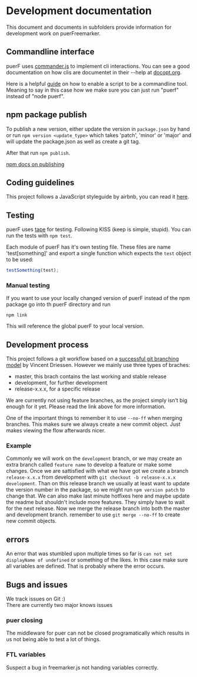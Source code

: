 # Development documentation

This document and documents in subfolders provide information for development work on puerFreemarker.

## Commandline interface

puerF uses [commander.js](https://github.com/tj/commander.js) to implement cli interactions.
You can see a good documentation on how clis are documentet in their --help at [docopt.org](http://docopt.org/).

Here is a helpful [guide](http://samwize.com/2014/02/09/guide-to-creating-a-command-line-tool-with-node-dot-js/) on how to enable a script to be a commandline tool. Meaning to say in this case how we make sure you can just run "puerf" instead of "node puerf".

## npm package publish

To publish a new version, either update the version in `package.json` by hand or run `npm version <update_type>` which takes 'patch', 'minor' or 'major' and will update the package.json as well as create a git tag.

After that run `npm publish`.

[npm docs on publishing](https://docs.npmjs.com/getting-started/publishing-npm-packages)

## Coding guidelines

This project follows a JavaScript styleguide by airbnb, you can read it [here](https://github.com/airbnb/javascript/tree/eslint-config-airbnb-v6.2.0).

## Testing

puerF uses [tape](https://github.com/substack/tape) for testing. Following KISS (keep is simple, stupid). You can run the tests with `npm test`.

Each module of puerF has it's own testing file. These files are name 'test[something]' and export a single function which expects the `test` object to be used:

```javascript
testSomething(test);
```

### Manual testing

If you want to use your locally changed version of puerF instead of the npm package go into th puerF directory and run

```
npm link
```

This will reference the global puerF to your local version.

## Development process

This project follows a git workflow based on a [successful git branching model](http://nvie.com/posts/a-successful-git-branching-model/) by Vincent Driessen. However we mainly use three types of braches:
- master, this brach contains the last working and stable release
- development, for further development
- release-x.x.x, for a specific release

We are currently not using feature branches, as the project simply isn't big enough for it yet. Please read the link above for more information.

One of the important things to remember it to use `--no-ff` when merging branches. This makes sure we always create a new commit object. Just makes viewing the flow afterwards nicer.

### Example

Commonly we will work on the `development` branch, or we may create an extra branch called `feature name` to develop a feature or make some changes. Once we are sattisfied with what we have got we create a branch `release-x.x.x` from development with `git checkout -b release-x.x.x development`. Than on this release branch we usually at least want to update the version number in the package, so we might run `npm version patch` to change that. We can also make last minute hotfixes here and maybe update the readme but shouldn't include more features. They simply have to wait for the next release. Now we merge the release branch into both the master and development branch. remember to use `git merge --no-ff` to create new commit objects.

## errors

An error that was stumbled upon multiple times so far is `can not set displayName of undefined` or something of the likes. In this case make sure all variables are defined. That is probably where the error occurs.

## Bugs and issues

We track issues on Git :)   
There are currently two major knows issues

### puer closing

The middleware for puer can not be closed programatically which results in us not being able to test a lot of things.

### FTL variables

Suspect a bug in freemarker.js not handing variables correctly.
